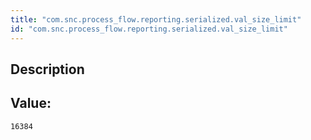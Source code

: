 ```yaml
---
title: "com.snc.process_flow.reporting.serialized.val_size_limit"
id: "com.snc.process_flow.reporting.serialized.val_size_limit"
---
```

## Description



## Value: 
```
16384
```